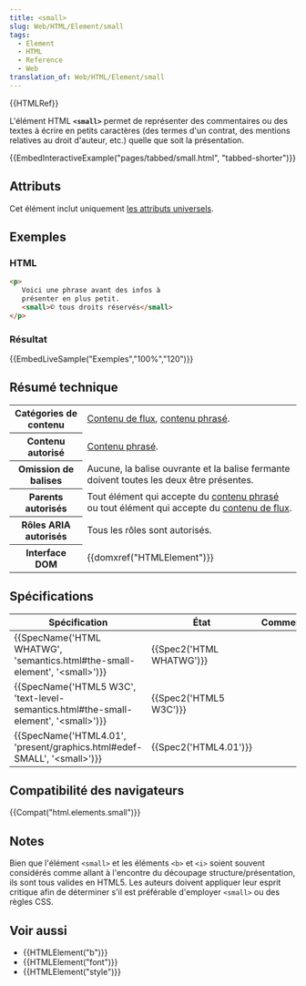 ```yaml
---
title: <small>
slug: Web/HTML/Element/small
tags:
  - Element
  - HTML
  - Reference
  - Web
translation_of: Web/HTML/Element/small
---
```

{{HTMLRef}}

L'élément HTML **`<small>`** permet de représenter des commentaires ou des textes à écrire en petits caractères (des termes d'un contrat, des mentions relatives au droit d'auteur, etc.) quelle que soit la présentation.

{{EmbedInteractiveExample("pages/tabbed/small.html", "tabbed-shorter")}}

## Attributs

Cet élément inclut uniquement [les attributs universels](/fr/docs/Web/HTML/Attributs_universels).

## Exemples

### HTML

```html
<p>
   Voici une phrase avant des infos à
   présenter en plus petit.
   <small>© tous droits réservés</small>
</p>
```

### Résultat

{{EmbedLiveSample("Exemples","100%","120")}}

## Résumé technique

<table class="properties">
  <tbody>
    <tr>
      <th scope="row">Catégories de contenu</th>
      <td>
        <a href="/fr/docs/Web/HTML/Catégorie_de_contenu#Contenu_de_flux"
          >Contenu de flux</a
        >,
        <a href="/fr/docs/Web/HTML/Catégorie_de_contenu#Contenu_phrasé"
          >contenu phrasé</a
        >.
      </td>
    </tr>
    <tr>
      <th scope="row">Contenu autorisé</th>
      <td>
        <a href="/fr/docs/Web/HTML/Catégorie_de_contenu#Contenu_phrasé"
          >Contenu phrasé</a
        >.
      </td>
    </tr>
    <tr>
      <th scope="row">Omission de balises</th>
      <td>
        Aucune, la balise ouvrante et la balise fermante doivent toutes les deux
        être présentes.
      </td>
    </tr>
    <tr>
      <th scope="row">Parents autorisés</th>
      <td>
        Tout élément qui accepte du
        <a href="/fr/docs/Web/HTML/Catégorie_de_contenu#Contenu_phrasé"
          >contenu phrasé</a
        >
        ou tout élément qui accepte du
        <a href="/fr/docs/Web/HTML/Catégorie_de_contenu#Contenu_de_flux"
          >contenu de flux</a
        >.
      </td>
    </tr>
    <tr>
      <th scope="row">Rôles ARIA autorisés</th>
      <td>Tous les rôles sont autorisés.</td>
    </tr>
    <tr>
      <th scope="row">Interface DOM</th>
      <td>{{domxref("HTMLElement")}}</td>
    </tr>
  </tbody>
</table>

## Spécifications

| Spécification                                                                                                            | État                             | Commentaires |
| ------------------------------------------------------------------------------------------------------------------------ | -------------------------------- | ------------ |
| {{SpecName('HTML WHATWG', 'semantics.html#the-small-element', '&lt;small&gt;')}}             | {{Spec2('HTML WHATWG')}} |              |
| {{SpecName('HTML5 W3C', 'text-level-semantics.html#the-small-element', '&lt;small&gt;')}} | {{Spec2('HTML5 W3C')}}     |              |
| {{SpecName('HTML4.01', 'present/graphics.html#edef-SMALL', '&lt;small&gt;')}}                 | {{Spec2('HTML4.01')}}     |              |

## Compatibilité des navigateurs

{{Compat("html.elements.small")}}

## Notes

Bien que l'élément `<small>` et les éléments `<b>` et `<i>` soient souvent considérés comme allant à l'encontre du découpage structure/présentation, ils sont tous valides en HTML5. Les auteurs doivent appliquer leur esprit critique afin de déterminer s'il est préférable d'employer `<small>` ou des règles CSS.

## Voir aussi

- {{HTMLElement("b")}}
- {{HTMLElement("font")}}
- {{HTMLElement("style")}}
